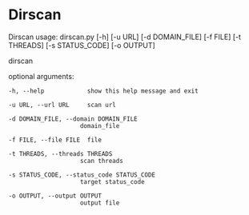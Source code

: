 # Dirscan
Dirscan
usage: dirscan.py [-h] [-u URL] [-d DOMAIN_FILE] [-f FILE] [-t THREADS]
                  [-s STATUS_CODE] [-o OUTPUT]

dirscan

optional arguments: 

    -h, --help            show this help message and exit
    
    -u URL, --url URL     scan url
    
    -d DOMAIN_FILE, --domain DOMAIN_FILE
                        domain_file
                        
    -f FILE, --file FILE  file
    
    -t THREADS, --threads THREADS
                        scan threads
                        
    -s STATUS_CODE, --status_code STATUS_CODE
                        target status_code
                        
    -o OUTPUT, --output OUTPUT
                        output file
